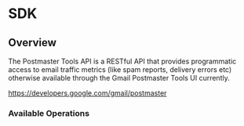 # SDK

## Overview

The Postmaster Tools API is a RESTful API that provides programmatic access to email traffic metrics (like spam reports, delivery errors etc) otherwise available through the Gmail Postmaster Tools UI currently.

<https://developers.google.com/gmail/postmaster>
### Available Operations

